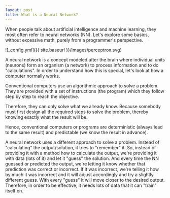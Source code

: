 ```yaml
---
layout: post
title: What is a Neural Network?
---
```


When people talk about artificial intelligence and machine learning, they most often refer to neural networks (NN). 
Let's explore some basics, without excessive math, purely from a programmer's perspective.

![_config.yml]({{ site.baseurl }}/images/perceptron.svg)

A neural network is a concept modeled after the brain where individual units (neurons) form an organism (a network) to process information and to do "calculations". In order to understand how this is special, let's look at how a computer normally works.  

Conventional computers use an algorithmic approach to solve a problem. They are provided with a set of instructions (the program) which they follow step by step to reach the objective.

Therefore, they can only solve what we already know. Because somebody must first design all the required steps to solve the problem, thereby knowing exactly what the result will be.

Hence, conventional computers or programs are deterministic (always lead to the same result) and predictable (we know the result in advance). 


A neural network uses a different approach to solve a problem. Instead of "calculating" the output/solution, it tries to "remember" it. 
So, instead of providing it with a method how to calculate the output, we're providing it with data (lots of it) and let it "guess" the solution. 
And every time the NN guessed or predicted the output, we're letting it know whether that prediction was correct or incorrect. 
If it was incorrect, we're telling it how by much it was incorrect and it will adjust accordingly and try a slightly different guess.
With every "guess" it will move closer to the desired output. 
Therefore, in order to be effective, it needs lots of data that it can "train" itself on. 

